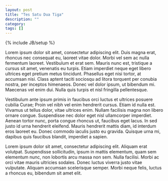 ```yaml
---
layout: post
title: "Tes Satu Dua Tiga"
description: ""
category: 
tags: []
---
```

{% include JB/setup %}

<p>Lorem ipsum dolor sit amet, consectetur adipiscing elit. Duis magna erat, rhoncus nec consequat eu, laoreet vitae dolor. Morbi vel sem ac nulla fermentum laoreet. Vestibulum et erat sem. Mauris nunc est, tristique a cursus sit amet, venenatis eu turpis. Etiam imperdiet neque eget libero ultrices eget pretium metus tincidunt. Phasellus eget nisi tortor, at accumsan nisi. Class aptent taciti sociosqu ad litora torquent per conubia nostra, per inceptos himenaeos. Donec vel dolor ipsum, ut bibendum mi. Maecenas vel enim dui. Nulla quis turpis et nisl fringilla pellentesque.</p>
 
<p>Vestibulum ante ipsum primis in faucibus orci luctus et ultrices posuere cubilia Curae; Proin vel nibh vel enim hendrerit cursus. Etiam id nulla est. Vivamus ut tellus dolor, vitae ultrices enim. Nullam facilisis magna non libero ornare congue. Suspendisse nec dolor eget nisl ullamcorper imperdiet. Aenean tortor nunc, porta congue rhoncus ut, faucibus eget lacus. In sed justo id urna hendrerit eleifend. Mauris hendrerit mattis diam, id interdum eros laoreet eu. Donec commodo iaculis justo eu gravida. Quisque urna mi, dapibus quis faucibus blandit, imperdiet a sapien.</p>
 
<p>Lorem ipsum dolor sit amet, consectetur adipiscing elit. Aliquam erat volutpat. Suspendisse sollicitudin, ipsum in mattis elementum, quam sem elementum nunc, non lobortis arcu massa non sem. Nulla facilisi. Morbi ac orci vitae mauris ultricies sodales. Donec luctus viverra justo vitae vulputate. Aliquam accumsan scelerisque semper. Morbi neque felis, luctus a rhoncus eu, bibendum sit amet elit.</p>